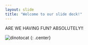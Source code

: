 ```yaml
---
layout: slide
title: "Welcome to our slide deck!"
---
```


ARE WE HAVING FUN?  ABSOLUTELY!!

![dinotocat](https://octodex.github.com/images/dinotocat.png)
{: .center}
